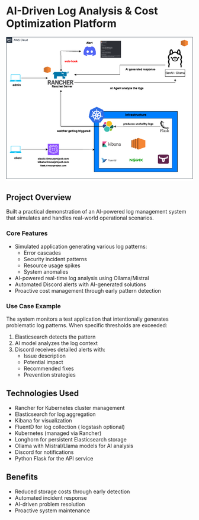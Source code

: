 # AI-Driven Log Analysis & Cost Optimization Platform

![alt text](genaielastic.png)

## Project Overview

Built a practical demonstration of an AI-powered log management system that simulates and handles real-world operational scenarios.

### Core Features

- Simulated application generating various log patterns:
  - Error cascades
  - Security incident patterns
  - Resource usage spikes
  - System anomalies
- AI-powered real-time log analysis using Ollama/Mistral
- Automated Discord alerts with AI-generated solutions
- Proactive cost management through early pattern detection

### Use Case Example

The system monitors a test application that intentionally generates problematic log patterns. When specific thresholds are exceeded:

1. Elasticsearch detects the pattern
2. AI model analyzes the log context
3. Discord receives detailed alerts with:
   - Issue description
   - Potential impact
   - Recommended fixes
   - Prevention strategies

## Technologies Used

- Rancher for Kubernetes cluster management
- Elasticsearch for log aggregation
- Kibana for visualization
- FluentD for log collection ( logstash optional)
- Kubernetes (managed via Rancher)
- Longhorn for persistent Elasticsearch storage
- Ollama with Mistral/Llama models for AI analysis
- Discord for notifications
- Python Flask for the API service

## Benefits

- Reduced storage costs through early detection
- Automated incident response
- AI-driven problem resolution
- Proactive system maintenance
